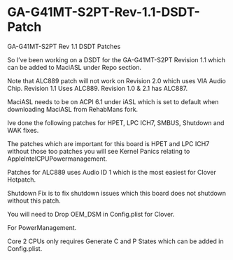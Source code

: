 # GA-G41MT-S2PT-Rev-1.1-DSDT-Patch
GA-G41MT-S2PT Rev 1.1 DSDT Patches

So I’ve been working on a DSDT for the GA-G41MT-S2PT Revision 1.1 which
can be added to MaciASL under Repo section.

Note that ALC889 patch will not work on Revision 2.0 which uses VIA
Audio Chip.  Revision 1.1 Uses ALC889. Revision 1.0 & 2.1 has ALC887.

MaciASL needs to be on ACPI 6.1 under iASL which is set to default when
downloading MaciASL from RehabMans fork.

Ive done the following patches for HPET, LPC ICH7, SMBUS, Shutdown and
WAK fixes.

The patches which are important for this board is HPET and LPC ICH7
without those too patches you will see Kernel Panics relating to
AppleIntelCPUPowermanagement.

Patches for ALC889 uses Audio ID 1 which is the most easiest for Clover
Hotpatch.

Shutdown Fix is to fix shutdown issues which this board does not
shutdown without this patch.

You will need to Drop OEM_DSM in Config.plist for Clover.

For PowerManagement.

Core 2 CPUs only requires Generate C and P States which can be added in
Config.plist.
